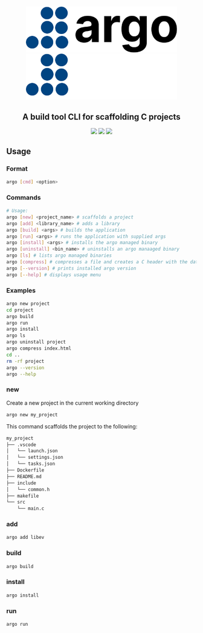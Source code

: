 <p align="center">
    <img width="400" src="./docs/img/logo-light.png#gh-light-mode-only" alt="argo Logo">
    <img width="400" src="./docs/img/logo.png#gh-dark-mode-only" alt="argo Logo">
</p>
<h2 align="center">A build tool CLI for scaffolding C projects</h2>
<p align="center">
    <img src="https://img.shields.io/badge/version-0.1.0-000000">
    <img src="https://img.shields.io/badge/built%20with-C-00427A.svg">
    <img src="https://img.shields.io/badge/license-MIT-750014">
</p>

## Usage

### Format

```sh
argo [cmd] <option>
```

### Commands

```sh
# Usage:
argo [new] <project_name> # scaffolds a project
argo [add] <library_name> # adds a library
argo [build] <args> # builds the application
argo [run] <args> # runs the application with supplied args
argo [install] <args> # installs the argo managed binary
argo [uninstall] <bin_name> # uninstalls an argo manaaged binary
argo [ls] # lists argo managed binaries
argo [compress] # compresses a file and creates a C header with the data in hexadecimal format
argo [--version] # prints installed argo version
argo [--help] # displays usage menu
```

### Examples
```sh
argo new project
cd project
argo build
argo run
argo install
argo ls
argo uninstall project
argo compress index.html
cd ..
rm -rf project
argo --version
argo --help
```

### new

Create a new project in the current working directory

```sh
argo new my_project
```

This command scaffolds the project to the following:

```sh
my_project
├── .vscode
│   └── launch.json
│   └── settings.json
│   └── tasks.json
├── Dockerfile
├── README.md
├── include
│   └── common.h
├── makefile
└── src
    └── main.c
```

### add

```sh
argo add libev
```

### build

```sh
argo build
```

### install

```sh
argo install
```

### run

```sh
argo run
```
